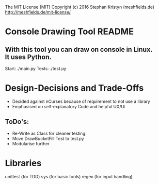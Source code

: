 The MIT License (MIT)
Copyright (c) 2016 Stephan Kristyn (meshfields.de) 
http://meshfields.de/mit-license/

# Console Drawing Tool README
## With this tool you can draw on console in Linux. It uses Python. 

Start: ./main.py
Tests: ./test.py

# Design-Decisions and Trade-Offs

- Decided against nCurses because of requirement to not use a library
- Emphasised on self-explanatory Code and helpful UX/UI

## ToDo's: 

- Re-Write as Class for cleaner testing
- Move DrawBucketFill Test to test.py
- Modularise further

# Libraries

unittest (for TDD)
sys (for basic tools)
regex (for input handling)

